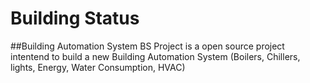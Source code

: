 # Building Status
##Building Automation System
BS Project is a open source project intentend to build a new Building Automation System (Boilers, Chillers, lights, Energy, Water Consumption, HVAC)  
